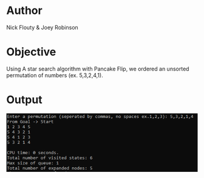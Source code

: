 # Author
Nick Flouty & Joey Robinson

# Objective
Using A star search algorithm with Pancake Flip, we ordered an unsorted permutation of numbers (ex. 5,3,2,4,1).

# Output
![](/Capture.PNG)
